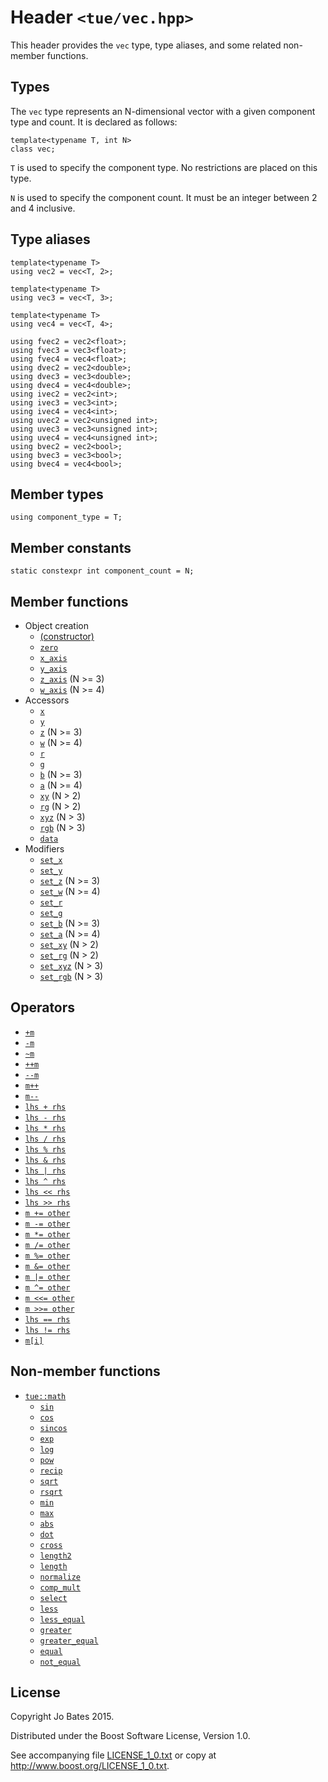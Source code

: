 Header `<tue/vec.hpp>`
===============
This header provides the `vec` type, type aliases, and some related non-member
functions.

Types
-----
The `vec` type represents an N-dimensional vector with a given component type
and count. It is declared as follows:

    template<typename T, int N>
    class vec;

`T` is used to specify the component type. No restrictions are placed on this
type.

`N` is used to specify the component count. It must be an integer between 2 and
4 inclusive.

Type aliases
------------
    template<typename T>
    using vec2 = vec<T, 2>;
    
    template<typename T>
    using vec3 = vec<T, 3>;
    
    template<typename T>
    using vec4 = vec<T, 4>;
    
    using fvec2 = vec2<float>;
    using fvec3 = vec3<float>;
    using fvec4 = vec4<float>;
    using dvec2 = vec2<double>;
    using dvec3 = vec3<double>;
    using dvec4 = vec4<double>;
    using ivec2 = vec2<int>;
    using ivec3 = vec3<int>;
    using ivec4 = vec4<int>;
    using uvec2 = vec2<unsigned int>;
    using uvec3 = vec3<unsigned int>;
    using uvec4 = vec4<unsigned int>;
    using bvec2 = vec2<bool>;
    using bvec3 = vec3<bool>;
    using bvec4 = vec4<bool>;

Member types
------------
    using component_type = T;

Member constants
----------------
    static constexpr int component_count = N;

Member functions
----------------
- Object creation
    - [(constructor)](../functions/vec/constructor.md)
    - [`zero`](../functions/vec/zero.md)
    - [`x_axis`](../functions/vec/x_axis.md)
    - [`y_axis`](../functions/vec/y_axis.md)
    - [`z_axis`](../functions/vec/z_axis.md) (N >= 3)
    - [`w_axis`](../functions/vec/w_axis.md) (N >= 4)
- Accessors
    - [`x`](../functions/vec/x.md)
    - [`y`](../functions/vec/y.md)
    - [`z`](../functions/vec/z.md) (N >= 3)
    - [`w`](../functions/vec/w.md) (N >= 4)
    - [`r`](../functions/vec/r.md)
    - [`g`](../functions/vec/g.md)
    - [`b`](../functions/vec/b.md) (N >= 3)
    - [`a`](../functions/vec/a.md) (N >= 4)
    - [`xy`](../functions/vec/xy.md) (N > 2)
    - [`rg`](../functions/vec/rg.md) (N > 2)
    - [`xyz`](../functions/vec/xyz.md) (N > 3)
    - [`rgb`](../functions/vec/rgb.md) (N > 3)
    - [`data`](../functions/vec/data.md)
- Modifiers
    - [`set_x`](../functions/vec/set_x.md)
    - [`set_y`](../functions/vec/set_y.md)
    - [`set_z`](../functions/vec/set_z.md) (N >= 3)
    - [`set_w`](../functions/vec/set_w.md) (N >= 4)
    - [`set_r`](../functions/vec/set_r.md)
    - [`set_g`](../functions/vec/set_g.md)
    - [`set_b`](../functions/vec/set_b.md) (N >= 3)
    - [`set_a`](../functions/vec/set_a.md) (N >= 4)
    - [`set_xy`](../functions/vec/set_xy.md) (N > 2)
    - [`set_rg`](../functions/vec/set_rg.md) (N > 2)
    - [`set_xyz`](../functions/vec/set_xyz.md) (N > 3)
    - [`set_rgb`](../functions/vec/set_rgb.md) (N > 3)

Operators
---------
- [`+m`](../operators/vec/unary_plus.md)
- [`-m`](../operators/vec/unary_minus.md)
- [`~m`](../operators/vec/bitwise_not.md)
- [`++m`](../operators/vec/pre_increment.md)
- [`--m`](../operators/vec/pre_decrement.md)
- [`m++`](../operators/vec/post_increment.md)
- [`m--`](../operators/vec/post_decrement.md)
- [`lhs + rhs`](../operators/vec/addition.md)
- [`lhs - rhs`](../operators/vec/subtraction.md)
- [`lhs * rhs`](../operators/vec/multiplication.md)
- [`lhs / rhs`](../operators/vec/division.md)
- [`lhs % rhs`](../operators/vec/modulo.md)
- [`lhs & rhs`](../operators/vec/bitwise_and.md)
- [`lhs | rhs`](../operators/vec/bitwise_or.md)
- [`lhs ^ rhs`](../operators/vec/bitwise_xor.md)
- [`lhs << rhs`](../operators/vec/shift_left.md)
- [`lhs >> rhs`](../operators/vec/shift_right.md)
- [`m += other`](../operators/vec/addition_assignment.md)
- [`m -= other`](../operators/vec/subtraction_assignment.md)
- [`m *= other`](../operators/vec/multiplication_assignment.md)
- [`m /= other`](../operators/vec/division_assignment.md)
- [`m %= other`](../operators/vec/modulo_assignment.md)
- [`m &= other`](../operators/vec/bitwise_and_assignment.md)
- [`m |= other`](../operators/vec/bitwise_or_assignment.md)
- [`m ^= other`](../operators/vec/bitwise_xor_assignment.md)
- [`m <<= other`](../operators/vec/shift_left_assignment.md)
- [`m >>= other`](../operators/vec/shift_right_assignment.md)
- [`lhs == rhs`](../operators/vec/equal_to.md)
- [`lhs != rhs`](../operators/vec/not_equal_to.md)
- [`m[i]`](../operators/vec/subscript.md)

Non-member functions
--------------------
- [`tue::math`](../namespaces/tue/math.md)
    - [`sin`](../functions/math/sin.md)
    - [`cos`](../functions/math/cos.md)
    - [`sincos`](../functions/math/sincos.md)
    - [`exp`](../functions/math/exp.md)
    - [`log`](../functions/math/log.md)
    - [`pow`](../functions/math/pow.md)
    - [`recip`](../functions/math/recip.md)
    - [`sqrt`](../functions/math/sqrt.md)
    - [`rsqrt`](../functions/math/rsqrt.md)
    - [`min`](../functions/math/min.md)
    - [`max`](../functions/math/max.md)
    - [`abs`](../functions/math/abs.md)
    - [`dot`](../functions/math/dot.md)
    - [`cross`](../functions/math/cross.md)
    - [`length2`](../functions/math/length2.md)
    - [`length`](../functions/math/length.md)
    - [`normalize`](../functions/math/normalize.md)
    - [`comp_mult`](../functions/math/comp_mult.md)
    - [`select`](../functions/math/select.md)
    - [`less`](../functions/math/less.md)
    - [`less_equal`](../functions/math/less_equal.md)
    - [`greater`](../functions/math/greater.md)
    - [`greater_equal`](../functions/math/greater_equal.md)
    - [`equal`](../functions/math/equal.md)
    - [`not_equal`](../functions/math/not_equal.md)

License
-------
Copyright Jo Bates 2015.

Distributed under the Boost Software License, Version 1.0.

See accompanying file [LICENSE_1_0.txt](../../LICENSE_1_0.txt) or copy at
http://www.boost.org/LICENSE_1_0.txt.
